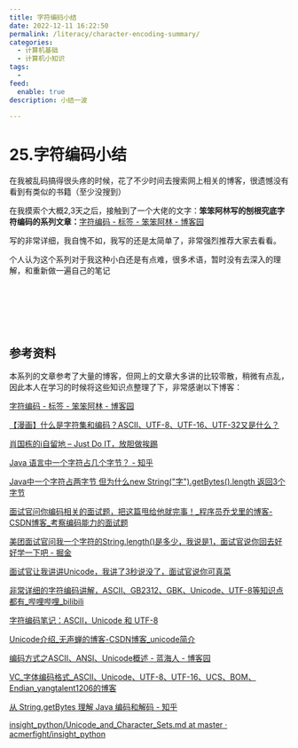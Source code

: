 ```yaml
---
title: 字符编码小结
date: 2022-12-11 16:22:50
permalink: /literacy/character-encoding-summary/
categories:
  - 计算机基础
  - 计算机小知识
tags:
  - 
feed:
  enable: true
description: 小结一波

---
```


# 25.字符编码小结

在我被乱码搞得很头疼的时候，花了不少时间去搜索网上相关的博客，很遗憾没有看到有类似的书籍（至少没搜到）

<!-- more -->

在我摸索个大概2,3天之后，接触到了一个大佬的文字：**笨笨阿林写的刨根究底字符编码的系列文章：**​[字符编码 - 标签 - 笨笨阿林 - 博客园](https://www.cnblogs.com/benbenalin/tag/%E5%AD%97%E7%AC%A6%E7%BC%96%E7%A0%81/)

写的非常详细，我自愧不如，我写的还是太简单了，非常强烈推荐大家去看看。

个人认为这个系列对于我这种小白还是有点难，很多术语，暂时没有去深入的理解，和重新做一遍自己的笔记

​​

‍

‍

## 参考资料

本系列的文章参考了大量的博客，但网上的文章大多讲的比较零散，稍微有点乱，因此本人在学习的时候将这些知识点整理了下，非常感谢以下博客：

[字符编码 - 标签 - 笨笨阿林 - 博客园](https://www.cnblogs.com/benbenalin/tag/%E5%AD%97%E7%AC%A6%E7%BC%96%E7%A0%81/)

[【漫画】什么是字符集和编码？ASCII、UTF-8、UTF-16、UTF-32又是什么？](https://mp.weixin.qq.com/s/FZVaMuvikFWlzhs29EWD1g)

[肖国栋的i自留地 – Just Do IT，放胆做挨踢](https://xiaogd.net/category/%E5%AD%97%E7%AC%A6%E9%9B%86%E7%BC%96%E7%A0%81%E4%B8%8E%E4%B9%B1%E7%A0%81)

[Java 语言中一个字符占几个字节？ - 知乎](https://www.zhihu.com/question/27562173/answer/76208352)

[Java中一个字符占两字节 但为什么new String(&quot;字&quot;).getBytes().length 返回3个字节](https://mp.weixin.qq.com/s/IWSFXURQQfo8zQaz4U9WnQ)

[面试官问你编码相关的面试题，把这篇甩给他就完事！_程序员乔戈里的博客-CSDN博客_考察编码能力的面试题](https://blog.csdn.net/WantFlyDaCheng/article/details/103555625)

[美团面试官问我一个字符的String.length()是多少，我说是1，面试官说你回去好好学一下吧 - 掘金](https://juejin.cn/post/6844904036873814023)

[面试官让我讲讲Unicode，我讲了3秒说没了，面试官说你可真菜](https://mp.weixin.qq.com/s/QjU9lSekpbaF7fugZbyzkg)

[非常详细的字符编码讲解，ASCII、GB2312、GBK、Unicode、UTF-8等知识点都有_哔哩哔哩_bilibili](https://www.bilibili.com/video/BV1gZ4y1x7p7/)

[字符编码笔记：ASCII，Unicode 和 UTF-8](https://www.ruanyifeng.com/blog/2007/10/ascii_unicode_and_utf-8.html)

[Unicode介绍_无声蝉的博客-CSDN博客_unicode简介](https://blog.csdn.net/zhuxipan1990/article/details/51602299)

[编码方式之ASCII、ANSI、Unicode概述 - 蓝海人 - 博客园](https://www.cnblogs.com/lanhaicode/p/11214827.html)

[VC_字体编码格式_ASCII、Unicode、UTF-8、UTF-16、UCS、BOM、Endian_yangtalent1206的博客](https://blog.csdn.net/yangtalent1206/article/details/7588672)

[从 String.getBytes 理解 Java 编码和解码 - 知乎](https://zhuanlan.zhihu.com/p/88031275)

[insight_python/Unicode_and_Character_Sets.md at master · acmerfight/insight_python](https://github.com/acmerfight/insight_python/blob/master/Unicode_and_Character_Sets.md)

‍

